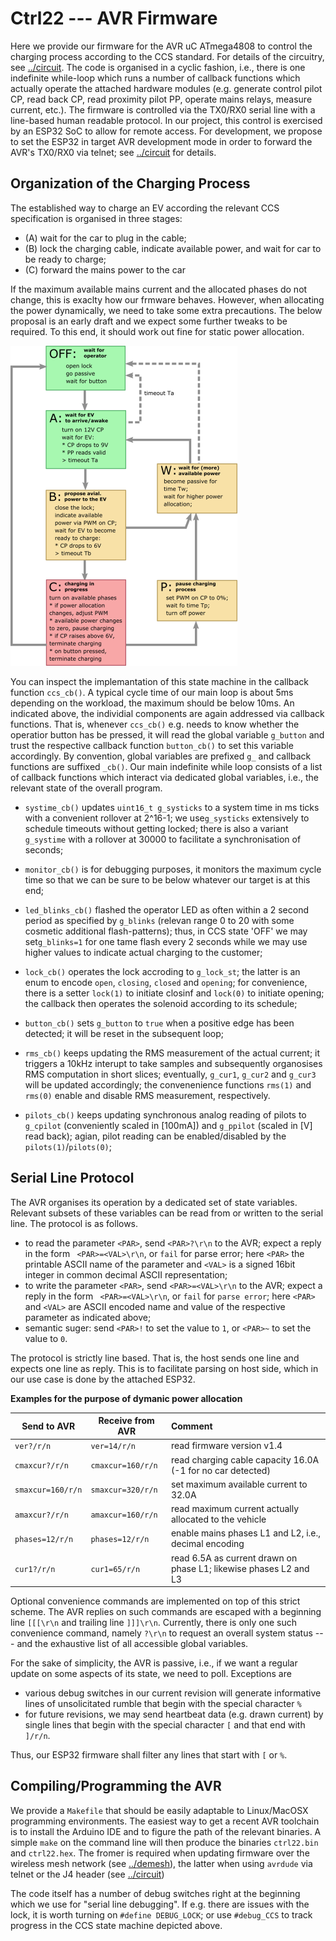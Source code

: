 # Ctrl22 --- AVR Firmware

Here we provide our firmware for the AVR uC ATmega4808 to control the charging process according to the CCS standard. For details of the circuitry, see [../circuit](../circuit/).  The code is organised in a cyclic fashion, i.e., there is one indefinite while-loop which runs a number of callback functions which actually operate the attached hardware modules (e.g. generate control pilot CP, read back CP, read proximity pilot PP, operate mains relays, measure current, etc.). The firmware is controlled via the TX0/RX0 serial line with a line-based human readable protocol. In our project, this control is exercised by an ESP32 SoC to allow for remote access. For development, we propose to set the ESP32 in target AVR development mode in order to forward the AVR's TX0/RX0 via telnet; see [../circuit](../circuit/) for details.



## Organization of the Charging Process

The established way to charge an EV according the relevant CCS specification is organised in three stages: 

- (A) wait for the car to plug in the cable;
- (B) lock the charging cable, indicate available power, and wait for car to be ready to charge;
- (C) forward the mains power to the car

If the maximum available mains current and the allocated phases do not change, this is exaclty how our frmware behaves. However, when allocating the power dynamically, we need to take some extra precautions. The below proposal is an early draft and we expect some further tweaks to be required. To this end, it should work out fine for static power allocation.



<img src="../images/ccsfsm.png" alt="../images/fsmccs.png" style="zoom:50%;" />

You can inspect the implemantation of this state machine in the callback function `ccs_cb()`. A typical cycle time of our main loop is about 5ms depending on the workload, the maximum should be below 10ms. An indicated above, the individial components are again addressed via callback functions. That is, whenever `ccs_cb()` e.g. needs to know whether the operatior button has be pressed, it will read the global variable `g_button` and trust the respective callback function `button_cb()` to set this variable accordingly. By convention, global variables are prefixed `g_` and callback functions are suffixed `_cb()`. Our main indefinite while loop consists of a list of callback functions which interact via dedicated global variables, i.e., the relevant state of the overall program.

- `systime_cb()` updates  `uint16_t g_systicks` to a system time in ms ticks with a convenient rollover at 2^16-1; we use`g_systicks` extensively to schedule timeouts without getting locked; there is also a variant `g_systime` with a rollover at 30000 to facilitate a synchronisation of seconds;                                     

- `monitor_cb()` is for debugging purposes, it monitors the maximum cycle time so that we can be sure to be below whatever our target is at this end;

- `led_blinks_cb()` flashed the operator LED as often within a 2 second period as specified by `g_blinks` (relevan range 0 to 20 with some cosmetic additional flash-patterns); thus, in CCS state 'OFF' we may set`g_blinks=1` for one tame flash every 2 seconds while we may use higher values to indicate actual charging to the customer;  

- `lock_cb()` operates the lock accroding to `g_lock_st`; the latter is an enum to encode `open`, `closing`, `closed` and `opening`; for convenience, there is a setter `lock(1)` to initiate closinf and `lock(0)` to initiate opening; the callback then operates the solenoid according to its schedule; 

- `button_cb()` sets `g_button` to `true` when a positive edge has been detected; it will be reset in the subsequent loop;

- `rms_cb()` keeps updating the RMS measurement of the actual current; it triggers a 10kHz interupt to take samples and subsequently organosises RMS computation in short slices; eventually, `g_cur1`, `g_cur2` and `g_cur3` will be updated accordingly; the convenenience functions `rms(1)` and `rms(0)`  enable and disable RMS measurement, respectively.

- `pilots_cb()` keeps updating synchronous analog reading of pilots to` g_cpilot` (conveniently scaled in [100mA]) and `g_ppilot` (scaled in [V] read back); agian, pilot reading can be enabled/disabled by the `pilots(1)`/`pilots(0)`;

  



## Serial Line Protocol

The AVR organises its operation by a dedicated set of state variables. Relevant subsets of these variables can be read from or written to the serial line. The protocol is as follows.

- to read the parameter `<PAR>`, send `<PAR>?\r\n` to the AVR; expect a reply in the form ` <PAR>=<VAL>\r\n`, or `fail` for parse error; here `<PAR>` the printable ASCII name of the parameter and `<VAL>` is  a signed 16bit integer in common decimal ASCII representation;
- to write the parameter `<PAR>`, send `<PAR>=<VAL>\r\n` to the AVR; expect a reply in the form ` <PAR>=<VAL>\r\n`, or `fail` for `parse error`; here `<PAR>` and  `<VAL>`  are ASCII encoded name and value of the respective parameter as indicated above;
- semantic suger: send `<PAR>!` to set the value to `1`, or  `<PAR>~` to set the value to `0`.

The protocol is strictly line based. That is, the host sends one line and expects one line as reply. This is to facilitate parsing on host side, which in our use case is done by the attached ESP32.

**Examples for the purpose of dymanic power allocation**

| Send to AVR       | Receive from AVR  | Comment                                                      |
| ----------------- | ----------------- | :----------------------------------------------------------- |
| `ver?/r/n`        | `ver=14/r/n`      | read firmware version v1.4                                   |
| `cmaxcur?/r/n`    | `cmaxcur=160/r/n` | read charging cable capacity 16.0A (-1 for no car detected)  |
| `smaxcur=160/r/n` | `smaxcur=320/r/n` | set maximum available current to 32.0A                       |
| `amaxcur?/r/n`    | `amaxcur=160/r/n` | read maximum current actually allocated to the vehicle       |
| `phases=12/r/n`   | `phases=12/r/n`   | enable mains phases L1 and L2, i.e., decimal encoding        |
| `cur1?/r/n`       | `cur1=65/r/n`     | read 6.5A as current drawn on phase L1; likewise phases L2 and L3 |



Optional convenience commands are implemented on top of this strict scheme. The AVR replies on such commands are escaped with a beginning line `[[[\r\n` and trailing line `]]]\r\n`. Currently, there is only one such convenience command, namely `?\r\n` to request an overall system status --- and the exhaustive list of all accessible global variables. 

For the sake of simplicity, the AVR is passive, i.e., if we want a regular update on some aspects of its state, we need to poll. Exceptions are

- various debug switches in our current revision will generate informative lines of unsolicitated rumble that begin with the special character `%`
- for future revisions, we may send heartbeat data (e.g. drawn current) by single lines that begin with the special character `[` and that end with `]/r/n`.

Thus, our ESP32 firmware shall filter any lines that start with `[` or `%`.

## Compiling/Programming the AVR

We provide a `Makefile` that should be easily adaptable to Linux/MacOSX programming environments. The easiest way to get a recent AVR toolchain is to install the Arduino IDE and to figure the path of the relevant binaries. A simple `make` on the command line will then produce the binaries `ctrl22.bin` and `ctrl22.hex`. The fromer is required when updating firmware over the wireless mesh network (see [../demesh](../demesh/)), the latter when using `avrdude` via telnet or the J4 header (see [../circuit](../circuit/))

The code itself has a number of debug switches right at the beginning which we use for "serial line debugging". If e.g. there are issues with the lock, it is worth turning on `#define DEBUG_LOCK`; or use `#debug_CCS` to track progress in the CCS state machine depicted above.